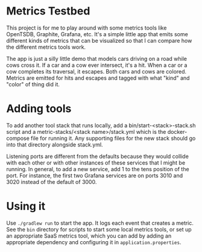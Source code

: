 # Metrics Testbed

This project is for me to play around with some metrics tools like
OpenTSDB, Graphite, Grafana, etc. It's a simple little app that emits
some different kinds of metrics that can be visualized so that I can
compare how the different metrics tools work.

The app is just a silly little demo that models cars driving on a road
while cows cross it.  If a car and a cow ever intersect, it's a
hit. When a car or a cow completes its traversal, it escapes.  Both
cars and cows are colored. Metrics are emitted for hits and escapes
and tagged with what "kind" and "color" of thing did it.

# Adding tools

To add another tool stack that runs locally, add a
bin/start-&lt;stack>-stack.sh script and a metric-stacks/&lt;stack
name>/stack.yml which is the docker-compose file for running it.  Any
supporting files for the new stack should go into that directory
alongside stack.yml.

Listening ports are different from the defaults because they would
collide with each other or with other instances of these services that
I might be running.  In general, to add a new service, add 1 to the
tens position of the port. For instance, the first two Grafana
services are on ports 3010 and 3020 instead of the default of 3000.

# Using it

Use `./gradlew run` to start the app. It logs each event that creates
a metric. See the `bin` directory for scripts to start some local
metrics tools, or set up an appropriate SaaS metrics tool, which you
can add by adding an appropriate dependency and configuring it in
`application.properties`.
